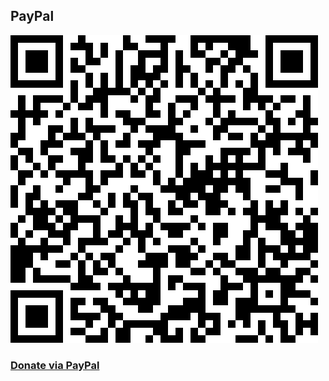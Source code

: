 ## PayPal

![QR Code](paypal.svg)

### [Donate via PayPal](https://www.paypal.com/donate/?business=MU648LEZFXVGN&currency_code=USD)